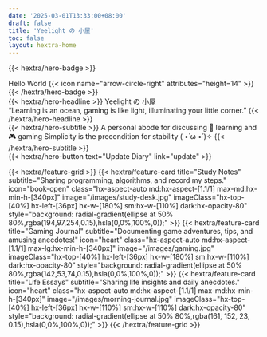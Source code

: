 ```yaml
---
date: '2025-03-01T13:33:00+08:00'
draft: false
title: 'Yeelight の 小屋'
toc: false
layout: hextra-home
---
```


{{< hextra/hero-badge >}}
  <div class="hx-w-2 hx-h-2 hx-rounded-full hx-bg-primary-400"></div>
    <span>Hello World</span>
  {{< icon name="arrow-circle-right" attributes="height=14" >}}
{{< /hextra/hero-badge >}}

<div class="hx-mt-6 hx-mb-6">
{{< hextra/hero-headline >}}
  Yeelight の 小屋 <br class="sm:hx-block hx-hidden" />
  “Learning is an ocean, gaming is like light, illuminating your little corner.”
{{< /hextra/hero-headline >}}
</div>

<div class="hx-mb-12">
{{< hextra/hero-subtitle >}}
    A personal abode for discussing 📖 learning and 🎮 gaming
    Simplicity is the precondition for stability ( •̀ ω •́ )✧
{{< /hextra/hero-subtitle >}}
</div>

<div class="hx-mb-6">
<!-- {{< hextra/hero-button text="Blog ->" link="blog" >}} -->
{{< hextra/hero-button text="Update Diary" link="update" >}}
</div>

<div class="hx-mt-6"></div>

{{< hextra/feature-grid >}}
  {{< hextra/feature-card
    title="Study Notes"
    subtitle="Sharing programming, algorithms, and record my steps."
    icon="book-open"
    class="hx-aspect-auto md:hx-aspect-[1.1/1] max-md:hx-min-h-[340px]"
    image="/images/study-desk.jpg"
    imageClass="hx-top-[40%] hx-left-[36px] hx-w-[180%] sm:hx-w-[110%] dark:hx-opacity-80"
    style="background: radial-gradient(ellipse at 50% 80%,rgba(194,97,254,0.15),hsla(0,0%,100%,0));"
    >}}
  {{< hextra/feature-card
    title="Gaming Journal"
    subtitle="Documenting game adventures, tips, and amusing anecdotes!"
    icon="heart"
    class="hx-aspect-auto md:hx-aspect-[1.1/1] max-lg:hx-min-h-[340px]"
    image="/images/gaming.jpg"
    imageClass="hx-top-[40%] hx-left-[36px] hx-w-[180%] sm:hx-w-[110%] dark:hx-opacity-80"
    style="background: radial-gradient(ellipse at 50% 80%,rgba(142,53,74,0.15),hsla(0,0%,100%,0));"
    >}}
  {{< hextra/feature-card
    title="Life Essays"
    subtitle="Sharing life insights and daily anecdotes."
    icon="heart"
    class="hx-aspect-auto md:hx-aspect-[1.1/1] max-md:hx-min-h-[340px]"
    image="/images/morning-journal.jpg"
    imageClass="hx-top-[40%] hx-left-[36px] hx-w-[110%] sm:hx-w-[110%] dark:hx-opacity-80"
    style="background: radial-gradient(ellipse at 50% 80%,rgba(161, 152, 23, 0.15),hsla(0,0%,100%,0));"
    >}}
{{< /hextra/feature-grid >}}
